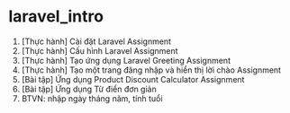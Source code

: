 # laravel_intro

1. [Thực hành] Cài đặt Laravel Assignment
2. [Thực hành] Cấu hình Laravel Assignment
3. [Thực hành] Tạo ứng dụng Laravel Greeting Assignment
4. [Thực hành] Tạo một trang đăng nhập và hiển thị lời chào Assignment
5. [Bài tập] Ứng dụng Product Discount Calculator Assignment
6. [Bài tập] Ứng dụng Từ điển đơn giản
7. BTVN: nhập ngày tháng năm, tính tuổi